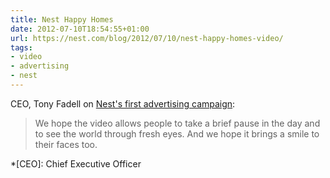 ```yaml
---
title: Nest Happy Homes
date: 2012-07-10T18:54:55+01:00
url: https://nest.com/blog/2012/07/10/nest-happy-homes-video/
tags:
- video
- advertising
- nest
---
```

CEO, Tony Fadell on [Nest's first advertising campaign][1]:

> We hope the video allows people to take a brief pause in the day and to see the world through fresh eyes. And we hope it brings a smile to their faces too.

[1]: http://www.fastcocreate.com/1681089/smart-thermostat-nest-looks-for-happy-homes-in-its-first-ad-campaign

*[CEO]: Chief Executive Officer
